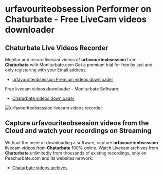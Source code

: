 # urfavouriteobsession Performer on Chaturbate - Free LiveCam videos downloader

## Chaturbate Live Videos Recorder

Monitor and record livecam videos of **urfavouriteobsession** from **Chaturbate** with Moniturbate.com
Get a premium trial for free by just and only registering with your Email address:
* [urfavouriteobsession Premium videos downloader](https://moniturbate.com/request-demo-licence-key.html)

Free livecam videos downloader - Moniturbate Software:
* [Chaturbate videos downloader](https://moniturbate.com/moniturbate-download-software.html)

![urfavouriteobsession livecam videos recorder](https://peachurnet.com/templates/moniturbate-software.png)


## Capture urfavouriteobsession videos from the Cloud and watch your recordings on Streaming

Without the need of downloading a software, capture **urfavouriteobsession** livecam videos from **Chaturbate** 100% online.
Watch Livecam archives from **Chaturbate** unlimitedly from thousands of existing recordings, only on Peachurbate.com and its websites network:
* [Chaturbate videos archives](https://peachurnet.com/)